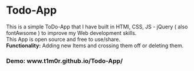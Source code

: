 # Todo-App
 
 This is a simple ToDo-App that I have built in HTMl, CSS, JS - jQuery ( also fontAwsome )
 to improve my Web development skills.<br>
 This App is open source and free to use/share.<br>
 <strong>Functionality:</strong> Adding new Items and crossing them off or deleting them.<br>
 <h3>Demo: www.t1m0r.github.io/Todo-App/</h3>
